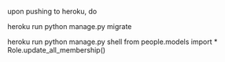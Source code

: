 upon pushing to heroku, do

heroku run python manage.py migrate

heroku run python manage.py shell
from people.models import *
Role.update_all_membership()
